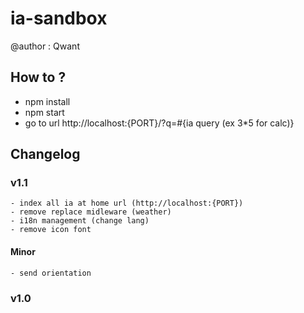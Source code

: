 # ia-sandbox
@author : Qwant

## How to ?

  - npm install
  - npm start
  - go to url http://localhost:{PORT}/?q=#{ia query (ex 3*5 for calc)}

 
## Changelog

### v1.1
	- index all ia at home url (http://localhost:{PORT})
	- remove replace midleware (weather)
	- i18n management (change lang)
	- remove icon font
	
#### Minor
 	- send orientation
 	
### v1.0


 